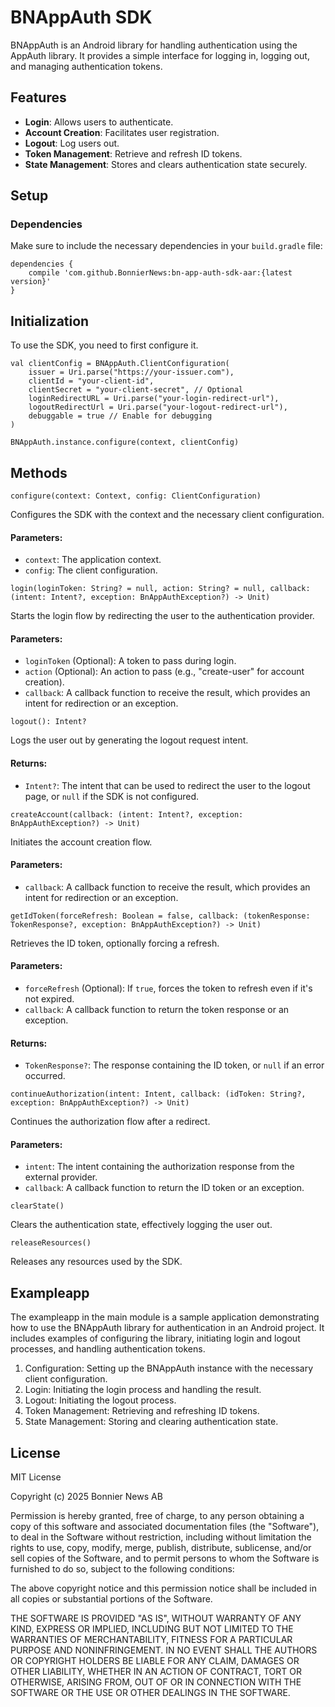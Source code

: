 # BNAppAuth SDK

BNAppAuth is an Android library for handling authentication using the AppAuth library. It provides a simple interface for logging in, logging out, and managing authentication tokens.

## Features
- **Login**: Allows users to authenticate.
- **Account Creation**: Facilitates user registration.
- **Logout**: Log users out.
- **Token Management**: Retrieve and refresh ID tokens.
- **State Management**: Stores and clears authentication state securely.

## Setup

### Dependencies
Make sure to include the necessary dependencies in your `build.gradle` file:

```
dependencies {
    compile 'com.github.BonnierNews:bn-app-auth-sdk-aar:{latest version}'
}
```

## Initialization
To use the SDK, you need to first configure it.
```
val clientConfig = BNAppAuth.ClientConfiguration(
    issuer = Uri.parse("https://your-issuer.com"),
    clientId = "your-client-id",
    clientSecret = "your-client-secret", // Optional
    loginRedirectURL = Uri.parse("your-login-redirect-url"),
    logoutRedirectUrl = Uri.parse("your-logout-redirect-url"),
    debuggable = true // Enable for debugging
)

BNAppAuth.instance.configure(context, clientConfig)
```

## Methods

```
configure(context: Context, config: ClientConfiguration)
```
Configures the SDK with the context and the necessary client configuration.

#### Parameters:
- `context`: The application context.
- `config`: The client configuration.

```
login(loginToken: String? = null, action: String? = null, callback: (intent: Intent?, exception: BnAppAuthException?) -> Unit)
```
Starts the login flow by redirecting the user to the authentication provider.

#### Parameters:
- `loginToken` (Optional): A token to pass during login.
- `action` (Optional): An action to pass (e.g., "create-user" for account creation).
- `callback`: A callback function to receive the result, which provides an intent for redirection or an exception.

```
logout(): Intent?
```
Logs the user out by generating the logout request intent.

#### Returns:
- `Intent?`: The intent that can be used to redirect the user to the logout page, or `null` if the SDK is not configured.

```
createAccount(callback: (intent: Intent?, exception: BnAppAuthException?) -> Unit)
```
Initiates the account creation flow.

#### Parameters:
- `callback`: A callback function to receive the result, which provides an intent for redirection or an exception.

```
getIdToken(forceRefresh: Boolean = false, callback: (tokenResponse: TokenResponse?, exception: BnAppAuthException?) -> Unit)
```
Retrieves the ID token, optionally forcing a refresh.

#### Parameters:
- `forceRefresh` (Optional): If `true`, forces the token to refresh even if it's not expired.
- `callback`: A callback function to return the token response or an exception.

#### Returns:
- `TokenResponse?`: The response containing the ID token, or `null` if an error occurred.

```
continueAuthorization(intent: Intent, callback: (idToken: String?, exception: BnAppAuthException?) -> Unit)
```
Continues the authorization flow after a redirect.

#### Parameters:
- `intent`: The intent containing the authorization response from the external provider.
- `callback`: A callback function to return the ID token or an exception.

```
clearState()
```
Clears the authentication state, effectively logging the user out.

```
releaseResources()
```
Releases any resources used by the SDK.

## Exampleapp
The exampleapp in the main module is a sample application demonstrating how to use the BNAppAuth library for authentication in an Android project. It includes examples of configuring the library, initiating login and logout processes, and handling authentication tokens.
1. Configuration: Setting up the BNAppAuth instance with the necessary client configuration.
2. Login: Initiating the login process and handling the result.
3. Logout: Initiating the logout process.
4. Token Management: Retrieving and refreshing ID tokens.
5. State Management: Storing and clearing authentication state.

## License
MIT License

Copyright (c) 2025 Bonnier News AB

Permission is hereby granted, free of charge, to any person obtaining a copy
of this software and associated documentation files (the "Software"), to deal
in the Software without restriction, including without limitation the rights
to use, copy, modify, merge, publish, distribute, sublicense, and/or sell
copies of the Software, and to permit persons to whom the Software is
furnished to do so, subject to the following conditions:

The above copyright notice and this permission notice shall be included in all
copies or substantial portions of the Software.

THE SOFTWARE IS PROVIDED "AS IS", WITHOUT WARRANTY OF ANY KIND, EXPRESS OR
IMPLIED, INCLUDING BUT NOT LIMITED TO THE WARRANTIES OF MERCHANTABILITY,
FITNESS FOR A PARTICULAR PURPOSE AND NONINFRINGEMENT. IN NO EVENT SHALL THE
AUTHORS OR COPYRIGHT HOLDERS BE LIABLE FOR ANY CLAIM, DAMAGES OR OTHER
LIABILITY, WHETHER IN AN ACTION OF CONTRACT, TORT OR OTHERWISE, ARISING FROM,
OUT OF OR IN CONNECTION WITH THE SOFTWARE OR THE USE OR OTHER DEALINGS IN THE
SOFTWARE.
